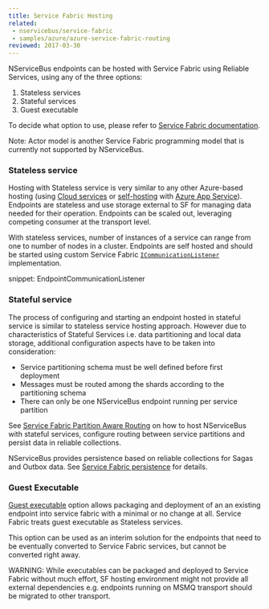 ```yaml
---
title: Service Fabric Hosting
related:
 - nservicebus/service-fabric
 - samples/azure/azure-service-fabric-routing
reviewed: 2017-03-30
---
```


NServiceBus endpoints can be hosted with Service Fabric using Reliable Services, using any of the three options:

1. Stateless services
1. Stateful services
1. Guest executable 

To decide what option to use, please refer to [Service Fabric documentation](https://docs.microsoft.com/en-us/azure/service-fabric/service-fabric-overview).

Note: Actor model is another Service Fabric programming model that is currently not supported by NServiceBus.

### Stateless service

Hosting with Stateless service is very similar to any other Azure-based hosting (using [Cloud services](/nservicebus/hosting/cloud-services-host) or [self-hosting](/nservicebus/hosting/#self-hosting) with [Azure App Service](https://docs.microsoft.com/en-us/azure/app-service/)). Endpoints are stateless and use storage external to SF for managing data needed for their operation. Endpoints can be scaled out, leveraging competing consumer at the transport level.

With stateless services, number of instances of a service can range from one to number of nodes in a cluster. Endpoints are self hosted and should be started using custom Service Fabric [`ICommunicationListener`](https://docs.microsoft.com/en-us/azure/service-fabric/service-fabric-reliable-services-communication) implementation.

snippet: EndpointCommunicationListener

### Stateful service

The process of configuring and starting an endpoint hosted in stateful service is similar to stateless service hosting approach. However due to characteristics of Stateful Services i.e. data partitioning and local data storage, additional configuration aspects have to be taken into consideration: 

- Service partitioning schema must be well defined before first deployment
- Messages must be routed among the shards according to the partitioning schema
- There can only be one NServiceBus endpoint running per service partition

See [Service Fabric Partition Aware Routing](/samples/azure/azure-service-fabric-routing) on how to host NServiceBus with stateful services, configure routing between service partitions and persist data in reliable collections.

NServiceBus provides persistence based on reliable collections for Sagas and Outbox data. See [Service Fabric persistence](/nservicebus/service-fabric) for details.


### Guest Executable

[Guest executable](https://docs.microsoft.com/en-us/azure/service-fabric/service-fabric-deploy-existing-app) option allows packaging and deployment of an an existing endpoint into service fabric with a minimal or no change at all. Service Fabric treats guest executable as Stateless services.

This option can be used as an interim solution for the endpoints that need to be eventually converted to Service Fabric services, but cannot be converted right away.

WARNING: While executables can be packaged and deployed to Service Fabric without much effort, SF hosting environment might not provide all external dependencies e.g. endpoints running on MSMQ transport should be migrated to other transport.